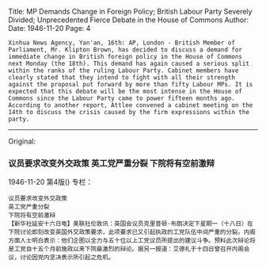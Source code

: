 Title: MP Demands Change in Foreign Policy; British Labour Party Severely Divided; Unprecedented Fierce Debate in the House of Commons
Author:
Date: 1946-11-20
Page: 4

    Xinhua News Agency, Yan'an, 16th: AP, London - British Member of Parliament, Mr. Klipton Brown, has decided to discuss a demand for immediate change in British foreign policy in the House of Commons next Monday (the 18th). This demand has again caused a serious split within the ranks of the ruling Labour Party. Cabinet members have clearly stated that they intend to fight with all their strength against the proposal put forward by more than fifty Labour MPs. It is expected that this debate will be the most intense in the House of Commons since the Labour Party came to power fifteen months ago. According to another report, Attlee convened a cabinet meeting on the 14th to discuss the crisis caused by the firm expressions within the party.



<hr /> 

Original: 


### 议员要求改变外交政策  英工党严重分裂  下院将有空前激辩

1946-11-20
第4版()
专栏：

    议员要求改变外交政策 
    英工党严重分裂
    下院将有空前激辩
    【新华社延安十六日电】美联社伦敦讯：英国会议员克里普顿·布朗决定下星期一（十八日）在下院讨论即刻改变英国外交政策要求，此项要求已又引起执政的工党队伍中间严重的分裂。内阁方面人士明白表示：他们企图以全力与五十位以上工党议员所提出的建议斗争。预料此次辩论将是工党自十五个月前施政以来下院最激烈的辩论。据另一报道：艾德礼于十四日曾召开内阁会议，讨论因党内坚决表示所引起之危机。
